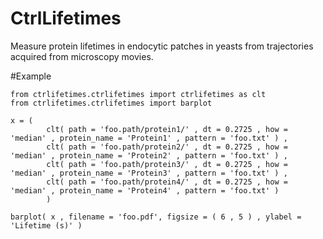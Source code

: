 # CtrlLifetimes

Measure protein lifetimes in endocytic patches in yeasts from trajectories acquired from microscopy movies.

#Example

	from ctrlifetimes.ctrlifetimes import ctrlifetimes as clt
	from ctrlifetimes.ctrlifetimes import barplot 
	
	x = ( 
			clt( path = 'foo.path/protein1/' , dt = 0.2725 , how = 'median' , protein_name = 'Protein1' , pattern = 'foo.txt' ) ,
			clt( path = 'foo.path/protein2/' , dt = 0.2725 , how = 'median' , protein_name = 'Protein2' , pattern = 'foo.txt' ) ,
			clt( path = 'foo.path/protein3/' , dt = 0.2725 , how = 'median' , protein_name = 'Protein3' , pattern = 'foo.txt' ) ,
			clt( path = 'foo.path/protein4/' , dt = 0.2725 , how = 'median' , protein_name = 'Protein4' , pattern = 'foo.txt' ) 
			)
	
	barplot( x , filename = 'foo.pdf', figsize = ( 6 , 5 ) , ylabel = 'Lifetime (s)' )
